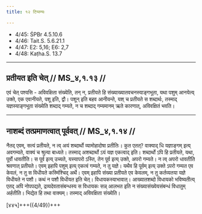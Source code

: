 ```yaml
---
title: १२ टिप्पण्यः

---
```

- 4/45: ŚPBr 4.5.10.6
- 4/46: Tait.S. 5.6.21.1
- 4/47: E2: 5,16; E6: 2,7
- 4/48: Kaṭha.S. 13.7

____________________________________________


## प्रतीयत इति चेत् // MS_४,१.१३ //

एवं चेत् पश्यसि - अविवक्षिता संख्येति, तन् न, प्रतीयते हि संख्याख्यातवचनस्याङ्गभूता, यथा पशुम् आनयेत्य् उक्ते, एक एवानीयते, पशू इति, द्वौ। पशून् इति बहव आनीयन्ते, यश् च प्रतीयते स शब्दार्थः, तस्माद् यज्ञस्याङ्गभूता संख्येति शब्दाद् गम्यते, न च शब्दाद् गम्यमानम् ऋते कारणात्, अविवक्षितं भवति।


____________________________________________


## नाशब्दं तत्प्रमाणत्वात् पूर्ववत् // MS_४,१.१४ //
नैतद् एवम्, सत्यं प्रतीयते, न त्व् अयं शब्दार्थो व्यामोहादोषा प्रतीतिः। कुत एतत्? वाक्याद् धि यज्ञाङ्गम् इत्य् अवगम्यते, वाक्यं च श्रुत्या बाध्यते। तस्माद् अशब्दार्थो ऽयं यज्ञ एकत्वाद् इति। शब्दार्थो ऽपि हि प्रतीयते, यथा, पूर्वो धावतीति। स पूर्व इत्य् उच्यते, यस्यापरो ऽस्ति, तेन पूर्व इत्य् उक्ते, अपरो गम्यते। न त्व् अपरो धावतीति श्रवणात् प्रतीयते। एवम् इहापि पशुम् इत्य् एकत्वं गम्यते, न तु यज्ञे। यथैव हि पूर्वम् इत्य् उक्ते ऽपरो गम्यत एव केवलं, न तु स विधीयते कस्मिंश्चिद् अर्थे। एवम् इहापि संख्या प्रतीयते एव केवलम्, न तु कर्तव्यतया यज्ञे विधीयते न पशौ।
कथं न पशौ विधीयत इति चेत्। विधायकस्याभावात्। आख्यातशब्दो विधायको भविष्यतीत्य् एतद् अपि नोपपद्यते, द्रव्यदेवतासंबन्धस्य स विधायकः सन्न् आलभत इति न संख्यासंख्येयसंबन्धं विधातुम् अर्हतीति। भिद्येत हि तथा वाक्यम्। तस्माद् अविवक्षिता संख्येति।

[४४५]+++({4/49})+++
